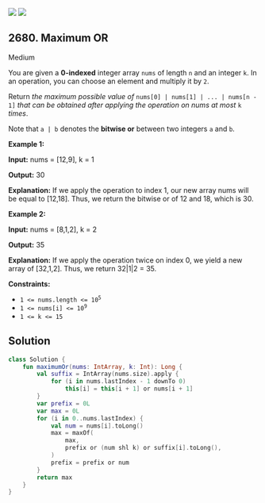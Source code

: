 [![](https://img.shields.io/github/stars/javadev/LeetCode-in-Kotlin?label=Stars&style=flat-square)](https://github.com/javadev/LeetCode-in-Kotlin)
[![](https://img.shields.io/github/forks/javadev/LeetCode-in-Kotlin?label=Fork%20me%20on%20GitHub%20&style=flat-square)](https://github.com/javadev/LeetCode-in-Kotlin/fork)

## 2680\. Maximum OR

Medium

You are given a **0-indexed** integer array `nums` of length `n` and an integer `k`. In an operation, you can choose an element and multiply it by `2`.

Return _the maximum possible value of_ `nums[0] | nums[1] | ... | nums[n - 1]` _that can be obtained after applying the operation on nums at most_ `k` _times_.

Note that `a | b` denotes the **bitwise or** between two integers `a` and `b`.

**Example 1:**

**Input:** nums = [12,9], k = 1

**Output:** 30

**Explanation:** If we apply the operation to index 1, our new array nums will be equal to [12,18]. Thus, we return the bitwise or of 12 and 18, which is 30.

**Example 2:**

**Input:** nums = [8,1,2], k = 2

**Output:** 35

**Explanation:** If we apply the operation twice on index 0, we yield a new array of [32,1,2]. Thus, we return 32\|1\|2 = 35.

**Constraints:**

*   <code>1 <= nums.length <= 10<sup>5</sup></code>
*   <code>1 <= nums[i] <= 10<sup>9</sup></code>
*   `1 <= k <= 15`

## Solution

```kotlin
class Solution {
    fun maximumOr(nums: IntArray, k: Int): Long {
        val suffix = IntArray(nums.size).apply {
            for (i in nums.lastIndex - 1 downTo 0)
                this[i] = this[i + 1] or nums[i + 1]
        }
        var prefix = 0L
        var max = 0L
        for (i in 0..nums.lastIndex) {
            val num = nums[i].toLong()
            max = maxOf(
                max,
                prefix or (num shl k) or suffix[i].toLong(),
            )
            prefix = prefix or num
        }
        return max
    }
}
```